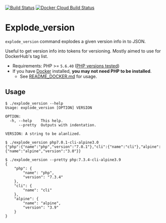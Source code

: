 [![Build Status](https://travis-ci.org/KEINOS/Explode_version.svg?branch=master)](https://travis-ci.org/KEINOS/Explode_version) [![Docker Cloud Build Status](https://img.shields.io/docker/cloud/build/keinos/explode_version.svg)](https://hub.docker.com/r/keinos/explode_version)

# Explode_version

`explode_version` command explodes a given version info in to JSON.

Useful to get version info into tokens for versioning. Mostly aimed to use for DockerHub's tag list.

- Requirements: PHP >= `5.6.40` ([PHP versions tested](https://travis-ci.org/KEINOS/Explode_version))
- If you have [Docker](https://www.docker.com/get-started) installed, **you may not need PHP to be installed**.
  - See [README_DOCKER.md](./README_DOCKER.md) for usage.

## Usage

```shellsession
$ ./explode_version --help
Usage: explode_version [OPTION] VERSION

OPTION:
  -h, --help    This help.
      --pretty  Outputs with indentation.

VERSION: A string to be alanlized.

```

```shellsession
$ ./explode_version php7.0.1-cli-alpine3.0
{"php":{"name":"php","version":"7.0.1"},"cli":{"name":"cli"},"alpine":{"name":"alpine","version":"3.0"}}
```

```shellsession
$ ./explode_version --pretty php:7.3.4-cli-alpine3.9
{
    "php": {
        "name": "php",
        "version": "7.3.4"
    },
    "cli": {
        "name": "cli"
    },
    "alpine": {
        "name": "alpine",
        "version": "3.9"
    }
}
```
